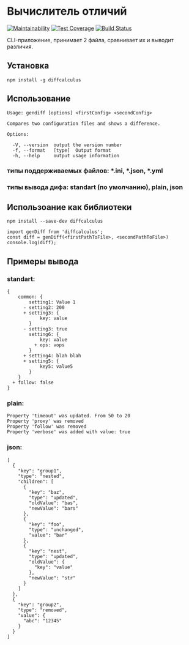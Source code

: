 # Вычислитель отличий
[![Maintainability](https://api.codeclimate.com/v1/badges/b8db14f14eb3ce9cebcd/maintainability)](https://codeclimate.com/github/Haliont/project-lvl2-s281/maintainability)
[![Test Coverage](https://api.codeclimate.com/v1/badges/b8db14f14eb3ce9cebcd/test_coverage)](https://codeclimate.com/github/Haliont/project-lvl2-s281/test_coverage)
[![Build Status](https://travis-ci.org/Haliont/project-lvl2-s281.svg?branch=master)](https://travis-ci.org/Haliont/project-lvl2-s281)

CLI-приложение, принимает 2 файла, сравнивает их и выводит различия.

## Установка
```npm install -g diffcalculus```

## Использование
```
Usage: gendiff [options] <firstConfig> <secondConfig>

Compares two configuration files and shows a difference.

Options:

  -V, --version  output the version number
  -f, --format   [type]  Output format
  -h, --help     output usage information
```

### типы поддерживаемых файлов: *.ini, *.json, *.yml
### типы вывода дифа: standart (по умолчанию), plain, json

## Использоание как библиотеки
```npm install --save-dev diffcalculus```
```
import genDiff from 'diffcalculus';
const diff = genDiff(<firstPathToFile>, <secondPathToFile>)
console.log(diff);
```

## Примеры вывода
### standart:
```
{
    common: {
        setting1: Value 1
      - setting2: 200
      + setting3: {
            key: value
        }
      - setting3: true
        setting6: {
            key: value
          + ops: vops
        }
      + setting4: blah blah
      + setting5: {
            key5: value5
        }
    }
  + follow: false
}
```

### plain:
```
Property 'timeout' was updated. From 50 to 20
Property 'proxy' was removed
Property 'follow' was removed
Property 'verbose' was added with value: true
```

### json:
```
[
  {
    "key": "group1",
    "type": "nested",
    "children": [
      {
        "key": "baz",
        "type": "updated",
        "oldValue": "bas",
        "newValue": "bars"
      },
      {
        "key": "foo",
        "type": "unchanged",
        "value": "bar"
      },
      {
        "key": "nest",
        "type": "updated",
        "oldValue": {
          "key": "value"
        },
        "newValue": "str"
      }
    ]
  },
  {
    "key": "group2",
    "type": "removed",
    "value": {
      "abc": "12345"
    }
  }
]
```